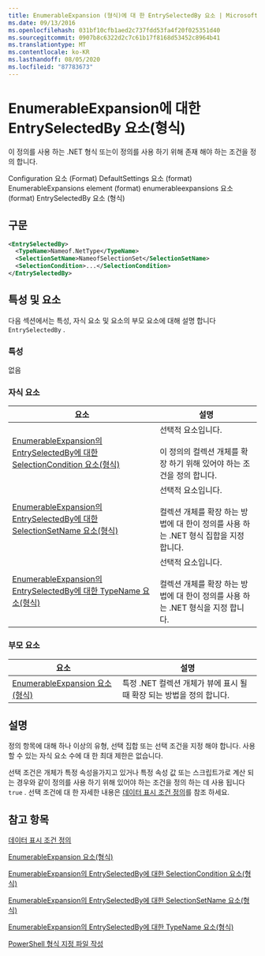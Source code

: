 ```yaml
---
title: EnumerableExpansion (형식)에 대 한 EntrySelectedBy 요소 | Microsoft Docs
ms.date: 09/13/2016
ms.openlocfilehash: 031bf10cfb1aed2c737fdd53fa4f20f025351d40
ms.sourcegitcommit: 0907b8c6322d2c7c61b17f8168d53452c8964b41
ms.translationtype: MT
ms.contentlocale: ko-KR
ms.lasthandoff: 08/05/2020
ms.locfileid: "87783673"
---
```

# <a name="entryselectedby-element-for-enumerableexpansion-format"></a>EnumerableExpansion에 대한 EntrySelectedBy 요소(형식)

이 정의를 사용 하는 .NET 형식 또는이 정의를 사용 하기 위해 존재 해야 하는 조건을 정의 합니다.

Configuration 요소 (Format) DefaultSettings 요소 (format) EnumerableExpansions element (format) enumerableexpansions 요소 (format) EntrySelectedBy 요소 (형식)

## <a name="syntax"></a>구문

```xml
<EntrySelectedBy>
  <TypeName>Nameof.NetType</TypeName>
  <SelectionSetName>NameofSelectionSet</SelectionSetName>
  <SelectionCondition>...</SelectionCondition>
</EntrySelectedBy>
```

## <a name="attributes-and-elements"></a>특성 및 요소

다음 섹션에서는 특성, 자식 요소 및 요소의 부모 요소에 대해 설명 합니다 `EntrySelectedBy` .

### <a name="attributes"></a>특성

없음

### <a name="child-elements"></a>자식 요소

|요소|설명|
|-------------|-----------------|
|[EnumerableExpansion의 EntrySelectedBy에 대한 SelectionCondition 요소(형식)](./selectioncondition-element-for-entryselectedby-for-enumerableexpansion-format.md)|선택적 요소입니다.<br /><br /> 이 정의의 컬렉션 개체를 확장 하기 위해 있어야 하는 조건을 정의 합니다.|
|[EnumerableExpansion의 EntrySelectedBy에 대한 SelectionSetName 요소(형식)](./selectionsetname-element-for-entryselectedby-for-enumerableexpansion-format.md)|선택적 요소입니다.<br /><br /> 컬렉션 개체를 확장 하는 방법에 대 한이 정의를 사용 하는 .NET 형식 집합을 지정 합니다.|
|[EnumerableExpansion의 EntrySelectedBy에 대한 TypeName 요소(형식)](./typename-element-for-entryselectedby-for-enumerableexpansion-format.md)|선택적 요소입니다.<br /><br /> 컬렉션 개체를 확장 하는 방법에 대 한이 정의를 사용 하는 .NET 형식을 지정 합니다.|

### <a name="parent-elements"></a>부모 요소

|요소|설명|
|-------------|-----------------|
|[EnumerableExpansion 요소(형식)](./enumerableexpansion-element-format.md)|특정 .NET 컬렉션 개체가 뷰에 표시 될 때 확장 되는 방법을 정의 합니다.|

## <a name="remarks"></a>설명

정의 항목에 대해 하나 이상의 유형, 선택 집합 또는 선택 조건을 지정 해야 합니다. 사용할 수 있는 자식 요소 수에 대 한 최대 제한은 없습니다.

선택 조건은 개체가 특정 속성을가지고 있거나 특정 속성 값 또는 스크립트가로 계산 되는 경우와 같이 정의를 사용 하기 위해 있어야 하는 조건을 정의 하는 데 사용 됩니다 `true` . 선택 조건에 대 한 자세한 내용은 [데이터 표시 조건 정의](./defining-conditions-for-displaying-data.md)를 참조 하세요.

## <a name="see-also"></a>참고 항목

[데이터 표시 조건 정의](./defining-conditions-for-displaying-data.md)

[EnumerableExpansion 요소(형식)](./enumerableexpansion-element-format.md)

[EnumerableExpansion의 EntrySelectedBy에 대한 SelectionCondition 요소(형식)](./selectioncondition-element-for-entryselectedby-for-enumerableexpansion-format.md)

[EnumerableExpansion의 EntrySelectedBy에 대한 SelectionSetName 요소(형식)](./selectionsetname-element-for-entryselectedby-for-enumerableexpansion-format.md)

[EnumerableExpansion의 EntrySelectedBy에 대한 TypeName 요소(형식)](./typename-element-for-entryselectedby-for-enumerableexpansion-format.md)

[PowerShell 형식 지정 파일 작성](./writing-a-powershell-formatting-file.md)
